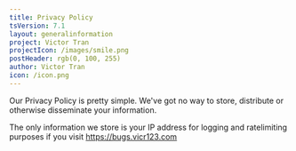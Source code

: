 ```yaml
---
title: Privacy Policy
tsVersion: 7.1
layout: generalinformation
project: Victor Tran
projectIcon: /images/smile.png
postHeader: rgb(0, 100, 255)
author: Victor Tran
icon: /icon.png
---
```


Our Privacy Policy is pretty simple. We've got no way to store, distribute or otherwise disseminate your information.

The only information we store is your IP address for logging and ratelimiting purposes if you visit https://bugs.vicr123.com
